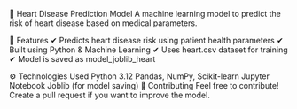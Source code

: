 🏥 Heart Disease Prediction Model
A machine learning model to predict the risk of heart disease based on medical parameters.

📌 Features
✔ Predicts heart disease risk using patient health parameters
✔ Built using Python & Machine Learning
✔ Uses heart.csv dataset for training
✔ Model is saved as model_joblib_heart


⚙ Technologies Used
Python 3.12
Pandas, NumPy, Scikit-learn
Jupyter Notebook
Joblib (for model saving)
🤝 Contributing
Feel free to contribute! Create a pull request if you want to improve the model.

